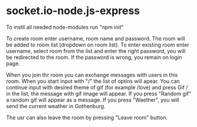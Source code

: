 # socket.io-node.js-express

To instll all needed node-modules run "npm init"

To create room enter username, room name and password. The room will be added to room list (dropdown on room list). To enter existing room enter username, select room from the list and enter the right password, you will be redirected to the room. If the password is wrong, you remain on login page.

When you join thr room you can exchange messages with users in this room. When you start input with "/" the list of optins will apear. You can continue input with desired theme of gif (for example /love) and press Gif / in the list, the message with gif image will appear. If you press "Random gif" a random gif will appear as a message. If you press "Waether", you will send the current weather in Gothenburg.

The usr can also leave the room by pressing "Leave room" button.
